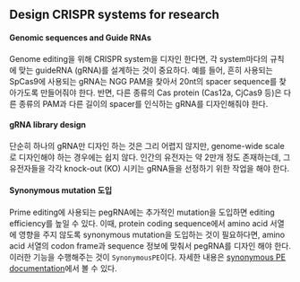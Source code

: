 ## Design CRISPR systems for research
#### Genomic sequences and Guide RNAs

Genome editing을 위해 CRISPR system을 디자인 한다면, 각 system마다의 규칙에 맞는 guideRNA (gRNA)를 설계하는 것이 중요하다. 예를 들어, 흔히 사용되는 SpCas9에 사용되는 gRNA는 NGG PAM을 찾아서 20nt의 spacer sequence를 찾아가도록 만들어줘야 한다. 반면, 다른 종류의 Cas protein (Cas12a, CjCas9 등)은 다른 종류의 PAM과 다른 길이의 spacer를 인식하는 gRNA를 디자인해줘야 한다. 

#### gRNA library design
단순히 하나의 gRNA만 디자인 하는 것은 그리 어렵지 않지만, genome-wide scale로 디자인해야 하는 경우에는 쉽지 않다. 인간의 유전자는 약 2만개 정도 존재하는데, 그 유전자들을 각각 knock-out (KO) 시키는 gRNA들을 선정하기 위한 작업을 해야 한다. 

#### Synonymous mutation 도입
Prime editing에 사용되는 pegRNA에는 추가적인 mutation을 도입하면 editing efficiency를 높일 수 있다. 이때, protein coding sequence에서 amino acid 서열에 영향을 주지 않도록 synonymous mutation을 도입하는 것이 필요하다면, amino acid 서열의 codon frame과 sequence 정보에 맞춰서 pegRNA를 디자인 해야 한다. 이러한 기능을 수행해주는 것이 `SynonymousPE`이다. 자세한 내용은 [synonymous PE documentation](2_2_SynonymousPE.md)에서 볼 수 있다. 
